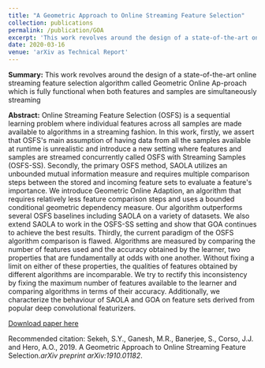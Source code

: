 ```yaml
---
title: "A Geometric Approach to Online Streaming Feature Selection"
collection: publications
permalink: /publication/GOA
excerpt: 'This work revolves around the design of a state-of-the-art online streaming feature selection algorithm called Geometric Online Ap-proach which is fully functional when both features and samples are simultaneously streaming.'
date: 2020-03-16
venue: 'arXiv as Technical Report'
---
```

<b>Summary:</b> This work revolves around the design of a state-of-the-art online streaming feature selection algorithm called Geometric Online Ap-proach which is fully functional when both features and samples are simultaneously streaming 

<b>Abstract:</b> Online Streaming Feature Selection (OSFS) is a sequential learning problem where individual features across all samples are made available to algorithms in a streaming fashion. In this work, firstly, we assert that OSFS's main assumption of having data from all the samples available at runtime is unrealistic and introduce a new setting where features and samples are streamed concurrently called OSFS with Streaming Samples (OSFS-SS). Secondly, the primary OSFS method, SAOLA utilizes an unbounded mutual information measure and requires multiple comparison steps between the stored and incoming feature sets to evaluate a feature's importance. We introduce Geometric Online Adaption, an algorithm that requires relatively less feature comparison steps and uses a bounded conditional geometric dependency measure. Our algorithm outperforms several OSFS baselines including SAOLA on a variety of datasets. We also extend SAOLA to work in the OSFS-SS setting and show that GOA continues to achieve the best results. Thirdly, the current paradigm of the OSFS algorithm comparison is flawed. Algorithms are measured by comparing the number of features used and the accuracy obtained by the learner, two properties that are fundamentally at odds with one another. Without fixing a limit on either of these properties, the qualities of features obtained by different algorithms are incomparable. We try to rectify this inconsistency by fixing the maximum number of features available to the learner and comparing algorithms in terms of their accuracy. Additionally, we characterize the behaviour of SAOLA and GOA on feature sets derived from popular deep convolutional featurizers. 

[Download paper here](https://arxiv.org/pdf/1910.01182.pdf)

Recommended citation: Sekeh, S.Y., Ganesh, M.R., Banerjee, S., Corso, J.J. and Hero, A.O., 2019. A Geometric Approach to Online Streaming Feature Selection.<i>arXiv preprint arXiv:1910.01182</i>.

